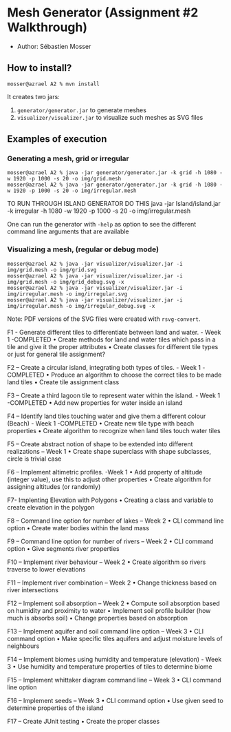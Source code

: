# Mesh Generator (Assignment #2 Walkthrough)

  - Author: Sébastien Mosser

## How to install?

```
mosser@azrael A2 % mvn install
```

It creates two jars:

  1. `generator/generator.jar` to generate meshes
  2. `visualizer/visualizer.jar` to visualize such meshes as SVG files

## Examples of execution

### Generating a mesh, grid or irregular

```
mosser@azrael A2 % java -jar generator/generator.jar -k grid -h 1080 -w 1920 -p 1000 -s 20 -o img/grid.mesh
mosser@azrael A2 % java -jar generator/generator.jar -k grid -h 1080 -w 1920 -p 1000 -s 20 -o img/irregular.mesh
```
TO RUN THROUGH ISLAND GENERATOR DO THIS
java -jar Island/island.jar -k irregular -h 1080 -w 1920 -p 1000 -s 20 -o img/irregular.mesh

One can run the generator with `-help` as option to see the different command line arguments that are available

### Visualizing a mesh, (regular or debug mode)

```
mosser@azrael A2 % java -jar visualizer/visualizer.jar -i img/grid.mesh -o img/grid.svg          
mosser@azrael A2 % java -jar visualizer/visualizer.jar -i img/grid.mesh -o img/grid_debug.svg -x
mosser@azrael A2 % java -jar visualizer/visualizer.jar -i img/irregular.mesh -o img/irregular.svg   
mosser@azrael A2 % java -jar visualizer/visualizer.jar -i img/irregular.mesh -o img/irregular_debug.svg -x
```

Note: PDF versions of the SVG files were created with `rsvg-convert`.

F1 - Generate different tiles to differentiate between land and water. - Week 1 -COMPLETED
  • Create methods for land and water tiles which pass in a tile and give it the proper attributes
  • Create classes for different tile types or just for general tile assignment?

F2 – Create a circular island, integrating both types of tiles. - Week 1 -COMPLETED
  • Produce an algorithm to choose the correct tiles to be made land tiles
  • Create tile assignment class

F3 – Create a third lagoon tile to represent water within the island. - Week 1 -COMPLETED
  • Add new properties for water inside an island

F4 – Identify land tiles touching water and give them a different colour (Beach) - Week 1 -COMPLETED
  • Create new tile type with beach properties
  • Create algorithm to recognize when land tiles touch water tiles

F5 – Create abstract notion of shape to be extended into different realizations – Week 1 
  • Create shape superclass with shape subclasses, circle is trivial case

F6 – Implement altimetric profiles. -Week 1
  • Add property of altitude (integer value), use this to adjust other properties
  • Create algorithm for assigning altitudes (or randomly)

F7- Implenting Elevation with Polygons
  • Creating a class and variable to create elevation in the polygon 

F8 – Command line option for number of lakes – Week 2
  • CLI command line option
  • Create water bodies within the land mass

F9 – Command line option for number of rivers – Week 2
  • CLI command option
  • Give segments river properties

F10 – Implement river behaviour – Week 2
  • Create algorithm so rivers traverse to lower elevations

F11 – Implement river combination – Week 2
  • Change thickness based on river intersections

F12 – Implement soil absorption – Week 2
  • Compute soil absorption based on humidity and proximity to water
  • Implement soil profile builder (how much is absorbs soil)
  • Change properties based on absorption

F13 – Implement aquifer and soil command line option – Week 3
  • CLI command option
  • Make specific tiles aquifers and adjust moisture levels of neighbours

F14 – Implement biomes using humidity and temperature (elevation) - Week 3
  • Use humidity and temperature properties of tiles to determine biome

F15 – Implement whittaker diagram command line – Week 3
  • CLI command line option

F16 – Implement seeds – Week 3
  • CLI command option
  • Use given seed to determine properties of the island

  F17 – Create JUnit testing
  • Create the proper classes
